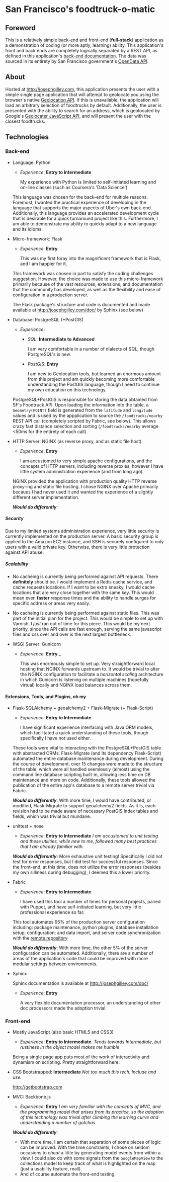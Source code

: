 # San Francisco's foodtruck-o-matic

## Foreword

This is a relatively simple back-end and front-end (**full-stack**) application as a demonstration of coding (or more aptly, learning) ability.  This application's front and back ends are completely logically separated by a REST API, as defined in this application's [back-end documentation](http://josephgilley.com/doc/).  The data was sourced in its entirety by San Francisco government's [OpenData API](https://data.sfgov.org/Economy-and-Community/Mobile-Food-Facility-Permit/rqzj-sfat).

## About

Hosted at http://josephgilley.com, this application presents the user with a simple single page application that will attempt to geolocate you using the browser's native [Geolocation API](http://dev.w3.org/geo/api/spec-source.html).  If this is unavailable, the application will load an arbitrary selection of foodtrucks by default.  Additionally, the user is presented with the ability to search for an address, which is geolocated by Google's [Geolocater JavaScript API](https://developers.google.com/maps/documentation/javascript/examples/map-geolocation), and will present the user with the closest foodtrucks.

## Technologies

### Back-end

* Language: Python
  * _Experience_: **Entry to Intermediate**

    My experience with Python is limited to self-initiated learning and on-line classes (such as Coursera's 'Data Science')

  This language was chosen for the back-end for multiple reasons.  Foremost, I wanted the practical experience of developing in the language that supports the major aspects of Uber's own back-end.  Additionally, this language provides an accelerated development cycle that is desirable for a quick turnaround project like this.  Furthermore, I am able to demonstrate my ability to quickly adapt to a new language and its idioms.

* Micro-framework: Flask
  * _Experience_: **Entry**

    This was my first foray into the magnificent framework that is Flask, and I am happier for it.

  This framework was chosen in part to satisfy the coding challenges suggestion.  However, the choice was made to use this micro-framework primarily because of the vast resources, extensions, and documentation that the community has developed, as well as the flexibility and ease of configuration in a production server.

  The Flask package's structure and code is documented and made available at http://josephgilley.com/doc/ by Sphinx (see below)

* Database: PostgreSQL (+PostGIS)
  * _Experience_:
    * _SQL_: **Intermediate to Advanced**

      I am very comfortable in a number of dialects of SQL, though PostgreSQL's is new.

    * _PostGIS_: **Entry**

      I am new to Geolocation tools, but learned an enormous amount from this project and am quickly becoming more comfortable understanding the PostGIS language, though I need to continue my own education on this technology.

  PostgreSQL+PostGIS is responsible for storing the data obtained from SF's Foodtruck API. Upon loading the information into the table, a `Geometry(POINT)` field is generated from the `latitude` and `longitude` values and is used by the appplication to source the `/foodtrucks/nearby` REST API call (completely scripted by Fabric, see below).  This allows crazy fast distance selection and sorting (`/foodtrucks/nearby` average <50ms for the entirety of each call)

* HTTP Server: NGINX (as reverse proxy, and as static file host)
  * _Experience_: **Entry**

    I am accustomed to very simple apache configurations, and the concepts of HTTP servers, including reverse proxies, however I have little system administration experience (and from long ago).

  NGINX provided the application with production quality HTTP reverse proxy-ing and static file hosting.  I chose NGINX over Apache primarily becaues I had never used it and wanted the experience of a slightly different server implementation.

  ***Would do differently***:

##### Security

Due to my limited systems administration experience, very little security is currently implemented on the production server.  A basic security group is applied to the Amazon EC2 instance, and SSH is securely configured to only users with a valid private key.  Otherwise, there is very little protection against API abuse.

##### Scalability

* No cacheing is currently being performed against API requests.  There **definitely** should be.  I would implement a Redis cache service, and cache requests locations.  If I want to be extra sneaky, I would cache locations that are very close together with the same key.  This would mean even **faster** response times and the ability to handle surges for specific address or areas very easily.
* No cacheing is currently being performed against static files.  This was part of the initial plan for the project.  This would be simple to set up with Varnish.  I _just_ ran out of time for this piece.  This would be my next priority, since the API calls are fast enough, serving the same javascript files and css over and over is the next largest bottleneck.

* WSGI Server: Gunicorn
  * _Experience_: **Entry** _

    This was enormously simple to set up.  Very straightforward local hosting that NGINX forwards upstream to. It would be trivial to alter the NGINX configuration to facilitate a *horizontal scaling* architecture in which Gunicorn is listening on multiple machines (hopefully virtual) locally and NGINX load balances across them.

#### Extensions, Tools, and Plugins, oh my

* Flask-SQLAlchemy + geoalchemy2 + Flask-Migrate (+ Flask-Script)
  * _Experience_: **Entry to Intermediate**

    I have significant experience interfacing with Java ORM models, which facilitated a quick understanding of these tools, though specifically I have not used either.

  These tools were vital to interacting with the PostgreSQL+PostGIS table with abstracted ORMs.  Flask-Migrate (and its dependency Flask-Script) automated the entire database maintenance during development.  During the course of development, over 15 changes were made to the structure of the table, which were all handled seemlessly (almost) using the command line database scripting built-in, allowing less time on DB maintenance and more on code.  Additionally, these tools allowed the publication of the entire app's database to a remote server trivial via Fabric.

  ***Would do differently***: With more time, I would have contributed, or modified, Flask-Migrate to support geoalchemy2 fields.  As it is, each revision had to be made aware of necessary PostGIS index tables and fields, which was trivial but mundane.

* unittest + nose
  * _Experience_: **Entry to Intermediate** _I am accustomed to unit testing and these utilities, while new to me, followed many best practices that I am already familiar with._

  ***Would do differently:*** More exhaustive unit testing! Specifically I did not test for error responses, but I did test for successful responses.  Since the front-end, at this time, does not utilize the error responses (besides my own silliness during debugging), I deemed this a lower priority.

* Fabric
  * _Experience_: **Entry to Intermediate**

    I have used this tool a number of times for personal projects, paired with Puppet, and have self-initiated learning, but very little professional experience so far.

  This tool automates 95% of the production server configuration including: package maintenance, python plugins, database installation setup; configuration; and data import, and server code synchronization with the [remote repository](http://github.com/joegilley/foodtruck-o-matic)

  ***Would do differently***: With more time, the other 5% of the server configuration can be automated.  Additionally, there are a number of areas of the application's code that could be improved with more modular settings between environments.

* Sphinx

  Sphinx documentation is available at http://josephgilley.com/doc/
  * _Experience_: **Entry**

    A very flexible documentation processor, an understanding of other doc processors made the adoption trivial.

### Front-end

* Mostly JavaScript (also basic HTML5 and CSS3)
  * _Experience_: **Entry to Intermediate**.  _Tends towards Intermediate, but rustiness in the object model makes me humble_

  Being a single page app puts most of the work of interactivity and dynamism on scripting.  Pretty straightforward here.

* CSS Bootstrapped: **Intermediate** _Not too much this tech.  Include and use._

  http://getbootstrap.com

* MVC: Backbone.js
  * _Experience_: **Entry** _I am very familiar with the concepts of MVC, and the programming model that arises from its practice, so the adoption of this technology was trivial after climbing the learning curve and understanding a number of *gotchas*._

  ***Would do differently***:
    * With more time, I am certain that separation of some pieces of logic can be improved.  With the time constraints, I chose on seldom occasions to _cheat_ a little by generating model events from within a view.  I could also do with some signals from the `GoogleMapView` to the collections model to keep track of what is highlighted on the map (just a usability feature, reall).
    * And of course automate the front-end testing.


